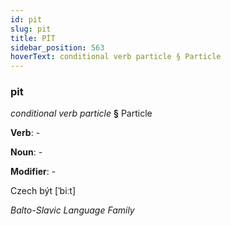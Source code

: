 ```yaml
---
id: pit
slug: pit
title: PİT
sidebar_position: 563
hoverText: conditional verb particle § Particle
---
```


### pit

*conditional verb particle* **§** Particle

**Verb**: -

**Noun**: -

**Modifier**: -

Czech být [ˈbiːt]

*Balto-Slavic Language Family*